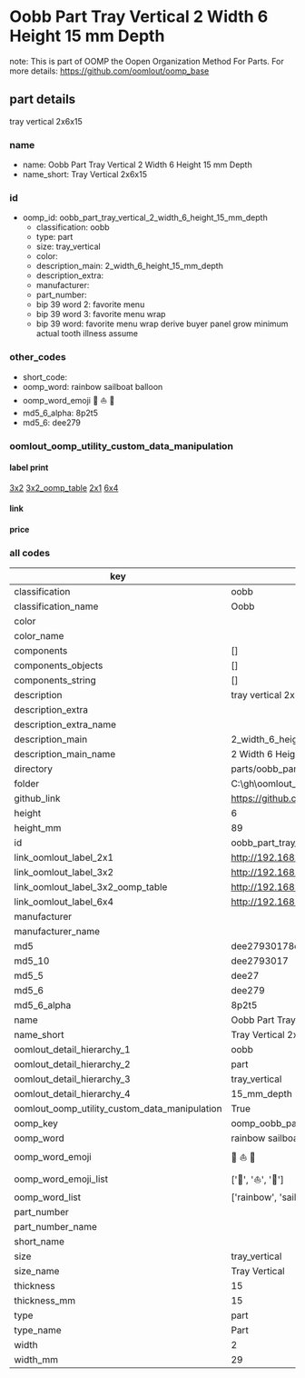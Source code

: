 # Oobb Part Tray Vertical 2 Width 6 Height 15 mm Depth  

note: This is part of OOMP the Oopen Organization Method For Parts. For more details: https://github.com/oomlout/oomp_base

##  part details
  



tray vertical 2x6x15



### name
* name: Oobb Part Tray Vertical 2 Width 6 Height 15 mm Depth
* name_short: Tray Vertical 2x6x15 
### id
* oomp_id: oobb_part_tray_vertical_2_width_6_height_15_mm_depth
  * classification: oobb
  * type: part
  * size: tray_vertical
  * color: 
  * description_main: 2_width_6_height_15_mm_depth
  * description_extra: 
  * manufacturer: 
  * part_number: 
  * bip 39 word 2: favorite menu
  * bip 39 word 3: favorite menu wrap
  * bip 39 word: favorite menu wrap derive buyer panel grow minimum actual tooth illness assume

### other_codes
* short_code: 
* oomp_word: rainbow sailboat balloon
* oomp_word_emoji :rainbow: :sailboat: :balloon:
* md5_6_alpha: 8p2t5
* md5_6: dee279






### oomlout_oomp_utility_custom_data_manipulation
#### label print
[3x2](http://192.168.1.245:1112/?label=oomp%208p2t5)
[3x2_oomp_table](http://192.168.1.108:1112/?label=oomp%208p2t5)
[2x1](http://192.168.1.242:1112/?label=oomp%208p2t5)
[6x4](http://192.168.1.55:1112/?label=oomp%208p2t5)    

#### link

                              

#### price







### all codes 
| key | value |  
| --- | --- |  
| classification | oobb |  
| classification_name | Oobb |  
| color |  |  
| color_name |  |  
| components | [] |  
| components_objects | [] |  
| components_string | [] |  
| description | tray vertical 2x6x15 |  
| description_extra |  |  
| description_extra_name |  |  
| description_main | 2_width_6_height_15_mm_depth |  
| description_main_name | 2 Width 6 Height 15 mm Depth |  
| directory | parts/oobb_part_tray_vertical_2_width_6_height_15_mm_depth |  
| folder | C:\gh\oomlout_oobb_version_4_generated_parts\parts\oobb_part_tray_vertical_2_width_6_height_15_mm_depth |  
| github_link | https://github.com/oomlout/oomlout_oomp_part_src/tree/main/parts/oobb_part_tray_vertical_2_width_6_height_15_mm_depth |  
| height | 6 |  
| height_mm | 89 |  
| id | oobb_part_tray_vertical_2_width_6_height_15_mm_depth |  
| link_oomlout_label_2x1 | http://192.168.1.242:1112/?label=oomp%208p2t5 |  
| link_oomlout_label_3x2 | http://192.168.1.245:1112/?label=oomp%208p2t5 |  
| link_oomlout_label_3x2_oomp_table | http://192.168.1.108:1112/?label=oomp%208p2t5 |  
| link_oomlout_label_6x4 | http://192.168.1.55:1112/?label=oomp%208p2t5 |  
| manufacturer |  |  
| manufacturer_name |  |  
| md5 | dee27930178d0ce27e0fb3b7fc22caa0 |  
| md5_10 | dee2793017 |  
| md5_5 | dee27 |  
| md5_6 | dee279 |  
| md5_6_alpha | 8p2t5 |  
| name | Oobb Part Tray Vertical 2 Width 6 Height 15 mm Depth |  
| name_short | Tray Vertical 2x6x15  |  
| oomlout_detail_hierarchy_1 | oobb |  
| oomlout_detail_hierarchy_2 | part |  
| oomlout_detail_hierarchy_3 | tray_vertical |  
| oomlout_detail_hierarchy_4 | 15_mm_depth |  
| oomlout_oomp_utility_custom_data_manipulation | True |  
| oomp_key | oomp_oobb_part_tray_vertical_2_width_6_height_15_mm_depth |  
| oomp_word | rainbow sailboat balloon |  
| oomp_word_emoji | :rainbow: :sailboat: :balloon: |  
| oomp_word_emoji_list | [':rainbow:', ':sailboat:', ':balloon:'] |  
| oomp_word_list | ['rainbow', 'sailboat', 'balloon'] |  
| part_number |  |  
| part_number_name |  |  
| short_name |  |  
| size | tray_vertical |  
| size_name | Tray Vertical |  
| thickness | 15 |  
| thickness_mm | 15 |  
| type | part |  
| type_name | Part |  
| width | 2 |  
| width_mm | 29 |  
